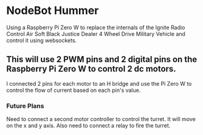 # NodeBot Hummer
Using a Raspberry Pi Zero W to replace the internals of the Ignite Radio Control Air Soft Black Justice Dealer 4 Wheel Drive Military Vehicle and control it using websockets.

## This will use 2 PWM pins and 2 digital pins on the Raspberry Pi Zero W to control 2 dc motors. 
I connected 2 pins for each motor to an H bridge and use the Pi Zero W to control the flow of current based on each pin's value.

### Future Plans
Need to connect a second motor controller to control the turret. It will move on the x and y axis.
Also need to connect a relay to fire the turret.
